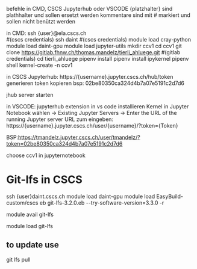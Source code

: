 befehle in CMD, CSCS Jupyterhub oder VSCODE 
{platzhalter} sind plathhalter und sollen ersetzt werden
kommentare sind mit # markiert und sollen nicht benützt werden

in CMD:
ssh {user}@ela.cscs.ch  
#(cscs credentials)
ssh daint 
#(cscs credentials)
module load cray-python
module load daint-gpu
module load jupyter-utils
mkdir ccv1
cd ccv1
git clone https://gitlab.fhnw.ch/thomas.mandelz/tierli_ahluege.git 
#(gitlab credentials)
cd tierli_ahluege
pipenv install
pipenv install ipykernel
pipenv shell
kernel-create -n ccv1


in CSCS Jupyterhub:
https://{username}.jupyter.cscs.ch/hub/token generieren
token kopieren bsp: 02be80350ca324d4b7a07e5191c2d7d6

jhub server starten


in VSCODE: 
jupyterhub extension in vs code installieren
Kernel in Jupyter Notebook wählen -> Existing Jupyter Servers -> Enter the URL of the running Jupyter server
URL zum eingeben: https://{username}.jupyter.cscs.ch/user/{username}/?token={Token}

BSP:https://tmandelz.jupyter.cscs.ch/user/tmandelz/?token=02be80350ca324d4b7a07e5191c2d7d6

choose ccv1 in jupyternotebook

# Git-lfs in CSCS

ssh {user}daint.cscs.ch
module load daint-gpu
module load EasyBuild-custom/cscs
eb git-lfs-3.2.0.eb --try-software-version=3.3.0 -r

module avail git-lfs

module load git-lfs

## to update use 

git lfs pull
